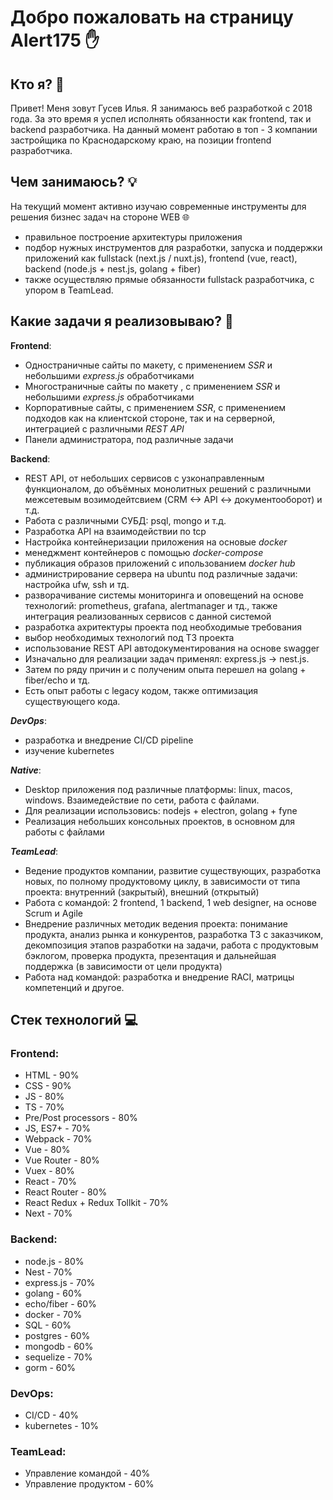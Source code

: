 # Добро пожаловать на страницу Alert175 &#9995;

## **Кто я?** &#128102;

Привет! Меня зовут Гусев Илья.
Я занимаюсь веб разработкой с 2018 года. За это время я успел исполнять обязанности как frontend, так и backend разработчика. На данный момент работаю в топ - 3 компании застройщика по Краснодарскому краю, на позиции frontend разработчика.


## Чем занимаюсь? &#128161;

На текущий момент активно изучаю современные инструменты для решения бизнес задач на стороне WEB &#127760;

 - правильное построение архитектуры приложения
 - подбор нужных инструментов для разработки, запуска и поддержки приложений как fullstack (next.js / nuxt.js), frontend (vue, react), backend (node.js + nest.js, golang + fiber)
 - также осуществляю прямые обязанности fullstack разработчика, с упором в TeamLead.

##  Какие задачи я реализовываю? &#128188;

**Frontend**:

 - Одностраничные сайты по макету, с применением *SSR* и небольшими *express.js* обработчиками
 - Многостраничные сайты по макету , с применением *SSR* и небольшими *express.js* обработчиками
 - Корпоративные сайты, с применением *SSR*, с применением подходов  как на клиентской стороне, так и на серверной, интеграцией с различными *REST API*
 - Панели администратора, под различные задачи

**Backend**:

 - REST API, от небольших сервисов с узконаправленным функционалом, до объёмных монолитных решений с различными межсетевым возимодейтсвием (CRM <-> API <-> документооборот) и т.д.
 - Работа с различными СУБД: psql, mongo и т.д.
 - Разработка API на взаимодействии по tcp
 - Настройка контейнеризации приложения на основые *docker*
 - менеджмент контейнеров с помощью *docker-compose*
 - публикация образов приложений с ипользованием *docker hub*
 - администрирование сервера на ubuntu под различные задачи: настройка ufw, ssh и тд.
 - разворачивание системы мониторинга и оповещений на основе технологий: prometheus, grafana, alertmanager и тд., также интеграция реализованных сервисов с данной системой
 - разработка ахритектуры проекта под необходимые требования
 - выбор необходимых технологий под ТЗ проекта
 - использование REST API автодокументирования на основе swagger
 - Изначально для реализации задач применял: express.js -> nest.js.
 - Затем по ряду причин и с полученим опыта перешел на golang + fiber/echo и тд.
 - Есть опыт работы с legacy кодом, также оптимизация существующего кода.

***DevOps***:
 - разработка и внедрение CI/CD pipeline
 - изучение kubernetes
 

***Native***:

 - Desktop приложения под различные платформы: linux, macos, windows. Взаимедействие по сети, работа с файлами.
 - Для реализации использовись: nodejs + electron, golang + fyne
 - Реализация небольших консольных проектов, в основном для работы с файлами

***TeamLead***:

 - Ведение продуктов компании, развитие существующих, разработка новых, по полному продуктовому циклу, в зависимости от типа проекта: внутренний (закрытый), внешний (открытый)
 - Работа с командой: 2 frontend, 1 backend, 1 web designer, на основе Scrum и Agile
 - Внедрение различных методик ведения проекта: понимание продукта, анализ рынка и конкурентов, разработка ТЗ с заказчиком, декомпозиция этапов разработки на задачи, работа с продуктовым бэклогом, проверка продукта, презентация и дальнейшая поддержка (в зависимости от цели продукта)
 - Работа над командой: разработка и внедрение RACI, матрицы компетенций и другое. 

## Стек технологий &#128187;
### Frontend:
 - HTML - 90%
 - CSS - 90%
 - JS - 80%
 - TS - 70%
 - Pre/Post processors - 80%
 - JS, ES7+ - 70%
 - Webpack - 70%
 - Vue - 80%
 - Vue Router - 80%
 - Vuex - 80%
 - React - 70%
 - React Router - 80%
 - React Redux + Redux Tollkit - 70%
 - Next - 70%
### Backend:
 - node.js - 80%
 - Nest - 70%
 - express.js - 70%
 - golang - 60%
 - echo/fiber - 60%
 - docker - 70%
 - SQL - 60%
 - postgres - 60%
 - mongodb - 60%
 - sequelize - 70%
 - gorm - 60%
### DevOps:
 - CI/CD - 40%
 - kubernetes - 10%
### TeamLead:
 - Управление командой - 40%
 - Управление продуктом - 60%
